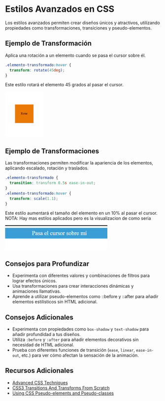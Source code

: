# Estilos Avanzados en CSS

Los estilos avanzados permiten crear diseños únicos y atractivos, utilizando propiedades como transformaciones, transiciones y pseudo-elementos.

## Ejemplo de Transformación
Aplica una rotación a un elemento cuando se pasa el cursor sobre él.

```css
.elemento-transformado:hover {
  transform: rotate(45deg);
}

```
Este estilo rotará el elemento 45 grados al pasar el cursor.

![Animación de cambio de color](./GIF/TransformacinCSS.gif)


## Ejemplo de Transformaciones
Las transformaciones permiten modificar la apariencia de los elementos, aplicando escalado, rotación y traslados.

```css
.elemento-transformado {
  transition: transform 0.5s ease-in-out;
}
.elemento-transformado:hover {
  transform: scale(1.1);
}
``` 

Este estilo aumentará el tamaño del elemento en un 10% al pasar el cursor.
NOTA: Hay mas estilos aplicados pero es la visualizacion de como seria 

![Animación de cambio de color](./GIF/TransformacinconHover.gif)

## Consejos para Profundizar
- Experimenta con diferentes valores y combinaciones de filtros para lograr efectos únicos.
- Usa transformaciones para crear interacciones dinámicas y animaciones llamativas.
- Aprende a utilizar pseudo-elementos como ::before y ::after para añadir elementos estilísticos sin HTML adicional.

## Consejos Adicionales

- Experimenta con propiedades como `box-shadow` y `text-shadow` para añadir profundidad a tus diseños.
- Utiliza `:before` y `:after` para añadir elementos decorativos sin necesidad de HTML adicional.
- Prueba con diferentes funciones de transición (`ease`, `linear`, `ease-in-out`, etc.) para ver cómo afectan la sensación de la animación.

## Recursos Adicionales

- [Advanced CSS Techniques](https://www.smashingmagazine.com/2009/08/taming-advanced-css-selectors/)
- [CSS3 Transitions And Transforms From Scratch](https://www.smashingmagazine.com/2016/05/fluid-responsive-typography-css-poly-fluid-sizing/)
- [Using CSS Pseudo-elements and Pseudo-classes](https://developer.mozilla.org/en-US/docs/Web/CSS/Pseudo-classes)
